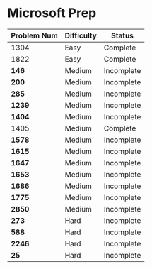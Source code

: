 # Microsoft Prep

| Problem Num | Difficulty | Status |
| ----------- | ------ | ---------- |
| 1304        | Easy   | Complete   |
| 1822        | Easy   | Complete   |
| **146**     | Medium | Incomplete |
| **200**     | Medium | Incomplete |
| **285**     | Medium | Incomplete |
| **1239**    | Medium | Incomplete |
| **1404**    | Medium | Incomplete |
| 1405        | Medium | Complete   |
| **1578**    | Medium | Incomplete |
| **1615**    | Medium | Incomplete |
| **1647**    | Medium | Incomplete |
| **1653**    | Medium | Incomplete |
| **1686**    | Medium | Incomplete |
| **1775**    | Medium | Incomplete |
| **2850**    | Medium | Incomplete |
| **273**     | Hard   | Incomplete |
| **588**     | Hard   | Incomplete |
| **2246**    | Hard   | Incomplete |
| **25**      | Hard   | Incomplete |